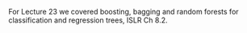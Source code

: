 For Lecture 23 we covered boosting, bagging and random forests for classification and regression trees, ISLR Ch 8.2.